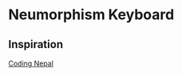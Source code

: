 # Neumorphism Keyboard

## Inspiration

[Coding Nepal](https://www.youtube.com/watch?v=WlsY02Uka1Y&t=52s)
